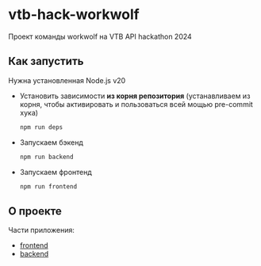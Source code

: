 # vtb-hack-workwolf

Проект команды workwolf на VTB API hackathon 2024

## Как запустить

Нужна установленная Node.js v20

- Установить зависимости **из корня репозитория** (устанавливаем из корня, чтобы активировать и пользоваться всей мощью pre-commit хука)
  ```bash
  npm run deps
  ```
- Запускаем бэкенд
  ```bash
  npm run backend
  ```
- Запускаем фронтенд
  ```bash
  npm run frontend
  ```

## О проекте

Части приложения:

- [frontend](./frontend)
- [backend](./backend)
